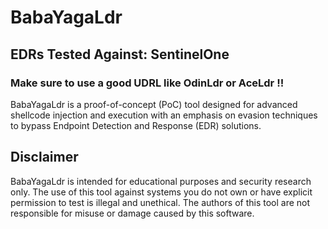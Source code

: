 # BabaYagaLdr

## EDRs Tested Against: SentinelOne

### Make sure to use a good UDRL like OdinLdr or AceLdr !!

BabaYagaLdr is a proof-of-concept (PoC) tool designed for advanced shellcode injection and execution with an emphasis on evasion techniques to bypass Endpoint Detection and Response (EDR) solutions.

## Disclaimer

BabaYagaLdr is intended for educational purposes and security research only. The use of this tool against systems you do not own or have explicit permission to test is illegal and unethical. The authors of this tool are not responsible for misuse or damage caused by this software.
